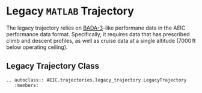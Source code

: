 # Legacy ``MATLAB`` Trajectory

The legacy trajectory relies on [BADA-3](<https://www.eurocontrol.int/model/bada>)-like
performane data in the AEIC performance data format. Specifically, it requires data that
has prescribed climb and descent profiles, as well as cruise data at a single altitude
($7000\,\text{ft}$ below operating ceiling).


## Legacy Trajectory Class

```{eval-rst}
.. autoclass:: AEIC.trajectories.legacy_trajectory.LegacyTrajectory
   :members:
```